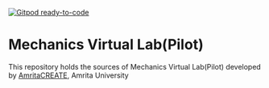 [![Gitpod ready-to-code](https://img.shields.io/badge/Gitpod-ready--to--code-blue?logo=gitpod)](https://gitpod.io/#https://github.com/CreateAmrita/mechanics-virtual-lab-pilot)

# Mechanics Virtual Lab(Pilot)
This repository holds the sources of Mechanics Virtual Lab(Pilot) developed by 
<a href="http://vlab.amrita.edu/?sub=1&brch=74" target="_blank">AmritaCREATE</a>, Amrita University
